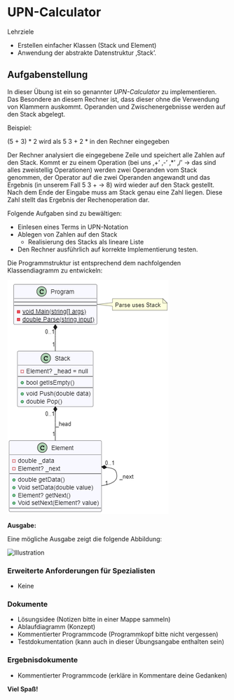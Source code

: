 # UPN-Calculator

Lehrziele

- Erstellen einfacher Klassen (Stack und Element)
- Anwendung der abstrakte Datenstruktur ‚Stack’.

## Aufgabenstellung

In dieser Übung ist ein so genannter *UPN-Calculator* zu implementieren. Das Besondere an diesem Rechner ist, dass dieser ohne die Verwendung von Klammern auskommt. Operanden und Zwischenergebnisse werden auf den Stack abgelegt.

Beispiel:

(5 + 3) \* 2 wird als 5 3 + 2 \* in den Rechner eingegeben

Der Rechner analysiert die eingegebene Zeile und speichert alle Zahlen auf den Stack. Kommt er zu einem Operation (bei uns ‚+’ ‚-’ ‚\*’ ‚/’ -> das sind alles zweistellig Operationen) werden zwei Operanden vom Stack genommen, der Operator auf die zwei Operanden angewandt und das Ergebnis (in unserem Fall 5 3 + -> 8) wird wieder auf den Stack gestellt. Nach dem Ende der Eingabe muss am Stack genau eine Zahl liegen. Diese Zahl stellt das Ergebnis der Rechenoperation dar.

Folgende Aufgaben sind zu bewältigen:

- Einlesen eines Terms in UPN-Notation
- Ablegen von Zahlen auf den Stack
  - Realisierung des Stacks als lineare Liste
- Den Rechner ausführlich auf korrekte Implementierung testen.

Die Programmstruktur ist entsprechend dem nachfolgenden Klassendiagramm zu entwickeln:

![Illustration](cd_ProgramWithStack.png)

**Ausgabe:**

Eine mögliche Ausgabe zeigt die folgende Abbildung:

![Illustration](output.png)

### Erweiterte Anforderungen für Spezialisten

- Keine

### Dokumente

- Lösungsidee (Notizen bitte in einer Mappe sammeln)
- Ablaufdiagramm (Konzept)
- Kommentierter Programmcode (Programmkopf bitte nicht vergessen)
- Testdokumentation (kann auch in dieser Übungsangabe enthalten sein)

### Ergebnisdokumente

- Kommentierter Programmcode (erkläre in Kommentare deine Gedanken)

**Viel Spaß!**
